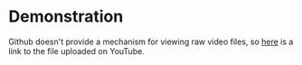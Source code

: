 # Demonstration

Github doesn't provide a mechanism for viewing raw video files, so [here](https://youtu.be/xwtTRvYNd84) is a link to the file uploaded on YouTube.
